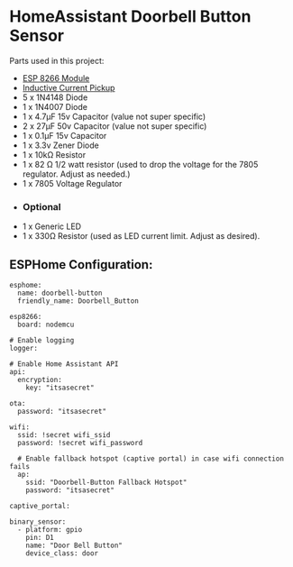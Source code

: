 # HomeAssistant Doorbell Button Sensor


Parts used in this project:

- [ESP 8266 Module](https://www.amazon.ca/gp/product/B07S5Z3VYZ/?&_encoding=UTF8&tag=mfreymond-20&linkCode=ur2&linkId=ecc55e3b7b3f051e2c1d24567067ee74&camp=15121&creative=330641)
- [Inductive Current Pickup](https://www.amazon.ca/gp/product/B00WS2QXG8/?&_encoding=UTF8&tag=mfreymond-20&linkCode=ur2&linkId=c5e86372a718adf1b25d73bab336b25f&camp=15121&creative=330641)
- 5 x 1N4148 Diode
- 1 x 1N4007 Diode
- 1 x 4.7µF 15v Capacitor (value not super specific)
- 2 x 27µF 50v Capacitor (value not super specific)
- 1 x 0.1µF 15v Capacitor 
- 1 x 3.3v Zener Diode
- 1 x 10kΩ Resistor
- 1 x 82 Ω 1/2 watt resistor (used to drop the voltage for the 7805 regulator.  Adjust as needed.)
- 1 x 7805 Voltage Regulator
- ### Optional
- 1 x Generic LED
- 1 x 330Ω Resistor (used as LED current limit.  Adjust as desired).


## ESPHome Configuration:

```
esphome:
  name: doorbell-button
  friendly_name: Doorbell_Button

esp8266:
  board: nodemcu

# Enable logging
logger:

# Enable Home Assistant API
api:
  encryption:
    key: "itsasecret"

ota:
  password: "itsasecret"

wifi:
  ssid: !secret wifi_ssid
  password: !secret wifi_password

  # Enable fallback hotspot (captive portal) in case wifi connection fails
  ap:
    ssid: "Doorbell-Button Fallback Hotspot"
    password: "itsasecret"

captive_portal:
    
binary_sensor:
  - platform: gpio
    pin: D1
    name: "Door Bell Button"
    device_class: door


```
